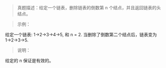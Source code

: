 > 真题描述：给定一个链表，删除链表的倒数第 n 个结点，并且返回链表的头结点。

> 示例：

给定一个链表: 1->2->3->4->5, 和 n = 2.
当删除了倒数第二个结点后，链表变为 1->2->3->5.

> 说明：

给定的 n 保证是有效的。
